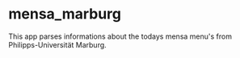 mensa_marburg
=============

This app parses informations about the todays mensa menu's from Philipps-Universität Marburg.